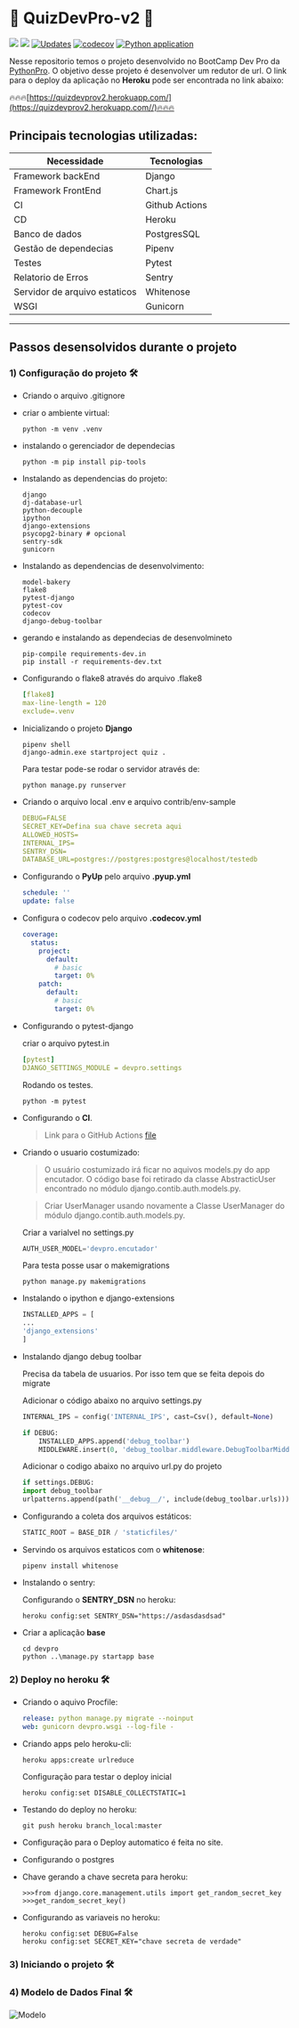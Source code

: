 # 🐍 QuizDevPro-v2 🐍

![](https://img.shields.io/github/last-commit/HenriqueCCdA/quizDevPro-v2?style=plasti&ccolor=blue)
![](https://img.shields.io/badge/Autor-Henrique%20C%20C%20de%20Andrade-blue)
[![Updates](https://pyup.io/repos/github/HenriqueCCdA/quizDevPro-v2/shield.svg)](https://pyup.io/repos/github/HenriqueCCdA/quizDevPro-v2/)
[![codecov](https://codecov.io/gh/HenriqueCCdA/quizDevPro-v2/branch/main/graph/badge.svg?token=8U5Z5LSRJ0)](https://codecov.io/gh/HenriqueCCdA/quizDevPro-v2)
[![Python application](https://github.com/HenriqueCCdA/quizDevPro-v2/actions/workflows/buid_test_ci.yml/badge.svg)](https://github.com/HenriqueCCdA/quizDevPro-v2/actions/workflows/buid_test_ci.yml)

Nesse repositorio temos o projeto desenvolvido no BootCamp Dev Pro da [PythonPro](www.python.pro.br). O objetivo desse projeto é desenvolver um redutor de url. O link para o deploy da aplicação no **Heroku** pode ser encontrada no link abaixo:

🔥🔥🔥[https://quizdevprov2.herokuapp.com/](https://quizdevprov2.herokuapp.com//)🔥🔥🔥



## Principais tecnologias utilizadas:

Necessidade                   | Tecnologias
---------                     | ------
Framework backEnd             | Django
Framework FrontEnd            | Chart.js
CI                            | Github Actions
CD                            | Heroku
Banco de dados                | PostgresSQL
Gestão de dependecias         | Pipenv
Testes                        | Pytest
Relatorio de Erros            | Sentry
Servidor de arquivo estaticos | Whitenose
WSGI                          | Gunicorn




---

## Passos desensolvidos durante o projeto

### 1) Configuração do projeto 🛠

* Criando o arquivo .gitignore

* criar o ambiente virtual:

   ```console
   python -m venv .venv
   ```
* instalando o gerenciador de dependecias

   ```console
   python -m pip install pip-tools
   ```

* Instalando as dependencias do projeto:

    ```console 
    django
    dj-database-url
    python-decouple
    ipython
    django-extensions 
    psycopg2-binary # opcional
    sentry-sdk
    gunicorn
    ```

* Instalando as dependencias de desenvolvimento:

    ```console 
    model-bakery
    flake8
    pytest-django
    pytest-cov
    codecov
    django-debug-toolbar
    ``` 

* gerando e instalando as dependecias de desenvolmineto
  ```
  pip-compile requirements-dev.in
  pip install -r requirements-dev.txt
  ```

* Configurando o flake8 através do arquivo .flake8

   ```yml
   [flake8]
   max-line-length = 120
   exclude=.venv
   ```

* Inicializando o projeto **Django**

   ```console
   pipenv shell
   django-admin.exe startproject quiz .
   ```

  Para testar pode-se rodar o servidor através de:

  ```console
  python manage.py runserver
  ```

* Criando o arquivo local .env e arquivo contrib/env-sample

  ```yml
  DEBUG=FALSE
  SECRET_KEY=Defina sua chave secreta aqui
  ALLOWED_HOSTS=
  INTERNAL_IPS=
  SENTRY_DSN=
  DATABASE_URL=postgres://postgres:postgres@localhost/testedb
  ```

* Configurando o **PyUp** pelo arquivo **.pyup.yml**

    ```yml
    schedule: ''
    update: false
    ```
  
* Configura o codecov pelo arquivo **.codecov.yml**

  ```yml
  coverage:
    status:
      project:
        default:
          # basic
          target: 0%
      patch:
        default:
          # basic
          target: 0%
  ```

* Configurando o pytest-django

  criar o arquivo pytest.in

  ```yml
  [pytest]
  DJANGO_SETTINGS_MODULE = devpro.settings
  ```

  Rodando os testes.

    ```console
    python -m pytest
    ```

* Configurando o **CI**.
  > Link para o GitHub Actions [file](https://github.com/HenriqueCCdA/urlRedure/tree/main/.github/workflows)

* Criando o usuario costumizado:

  > O usuário costumizado irá ficar no aquivos models.py do app encutador. O código base foi retirado da classe AbstracticUser encontrado no módulo django.contib.auth.models.py.

  > Criar UserManager usando novamente a Classe UserManager do módulo django.contib.auth.models.py.


    Criar a varialvel no settings.py

    ```python
    AUTH_USER_MODEL='devpro.encutador'
    ```

    Para testa posse usar o makemigrations

    ```console
    python manage.py makemigrations
    ```


* Instalando o ipython e django-extensions

    ```python
    INSTALLED_APPS = [
    ... 
    'django_extensions'    
    ]
    ```

* Instalando django debug toolbar

  Precisa da tabela de usuarios. Por isso tem que se feita depois do migrate 

  Adicionar o código abaixo no arquivo settings.py

    ```python
    INTERNAL_IPS = config('INTERNAL_IPS', cast=Csv(), default=None)

    if DEBUG:
        INSTALLED_APPS.append('debug_toolbar')
        MIDDLEWARE.insert(0, 'debug_toolbar.middleware.DebugToolbarMiddleware')
    ```

  Adicionar o codigo abaixo no arquivo url.py do projeto

    ```python
    if settings.DEBUG:
    import debug_toolbar
    urlpatterns.append(path('__debug__/', include(debug_toolbar.urls)))
    ```

* Configurando a coleta dos arquivos estáticos:

    ```python
    STATIC_ROOT = BASE_DIR / 'staticfiles/'
    ```

* Servindo os arquivos estaticos com  o **whitenose**:

    ```console
    pipenv install whitenose
    ```

* Instalando o sentry:

  Configurando o **SENTRY_DSN** no heroku:

    ```console
    heroku config:set SENTRY_DSN="https://asdasdasdsad"
    ```

* Criar a aplicação **base**

  ```console
  cd devpro
  python ..\manage.py startapp base
  ```


### 2) Deploy no heroku 🛠

* Criando o aquivo Procfile:

    ```yml
    release: python manage.py migrate --noinput
    web: gunicorn devpro.wsgi --log-file -
    ```

* Criando apps pelo heroku-cli:

    ```console
    heroku apps:create urlreduce
    ```
    
    Configuração para testar o deploy inicial
   
    ```console
    heroku config:set DISABLE_COLLECTSTATIC=1
    ```
* Testando do deploy no heroku:

   ```console
   git push heroku branch_local:master
   ```

* Configuração para o Deploy automatico é feita no site.

* Configurando o postgres



* Chave gerando a chave secreta para heroku:

    ```console
    >>>from django.core.management.utils import get_random_secret_key
    >>>get_random_secret_key()
    ```

* Configurando as variaveis no heroku:

    ```console
    heroku config:set DEBUG=False
    heroku config:set SECRET_KEY="chave secreta de verdade"
    ```




### 3) Iniciando o projeto 🛠



### 4) Modelo de Dados Final 🛠

![Modelo](./models.svg)
